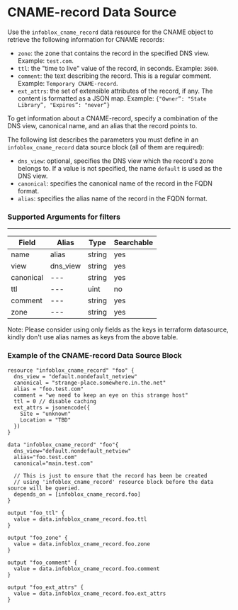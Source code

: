 # CNAME-record Data Source

Use the `infoblox_cname_record` data resource for the CNAME object to retrieve the following information for CNAME records:

* `zone`: the zone that contains the record in the specified DNS view. Example: `test.com`.
* `ttl`: the "time to live" value of the record, in seconds. Example: `3600`.
* `comment`: the text describing the record. This is a regular comment. Example: `Temporary CNAME-record`.
* `ext_attrs`: the set of extensible attributes of the record, if any. The content is formatted as a JSON map. Example: `{"Owner”: "State Library”, "Expires”: "never”}`

To get information about a CNAME-record, specify a combination of the DNS view, canonical name, and an alias that the record points to.

The following list describes the parameters you must define in an `infoblox_cname_record` data source block (all of them are required):

* `dns_view`: optional, specifies the DNS view which the record's zone belongs to. If a value is not specified, the name `default` is used as the DNS view.
* `canonical`: specifies the canonical name of the record in the FQDN format.
* `alias`: specifies the alias name of the record in the FQDN format.

### Supported Arguments for filters

-----
| Field     | Alias    | Type   | Searchable |
|-----------|----------|--------|------------|
| name      | alias    | string | yes        |
| view      | dns_view | string | yes        |
| canonical | ---      | string | yes        |
| ttl       | ---      | uint   | no         |
| comment   | ---      | string | yes        |
| zone      | ---      | string | yes        |

Note: Please consider using only fields as the keys in terraform datasource, kindly don't use alias names as keys from the above table.

### Example of the CNAME-record Data Source Block

```hcl
resource "infoblox_cname_record" "foo" {
  dns_view = "default.nondefault_netview"
  canonical = "strange-place.somewhere.in.the.net"
  alias = "foo.test.com"
  comment = "we need to keep an eye on this strange host"
  ttl = 0 // disable caching
  ext_attrs = jsonencode({
    Site = "unknown"
    Location = "TBD"
  })
}

data "infoblox_cname_record" "foo"{
  dns_view="default.nondefault_netview"
  alias="foo.test.com"
  canonical="main.test.com"

  // This is just to ensure that the record has been be created
  // using 'infoblox_cname_record' resource block before the data source will be queried.
  depends_on = [infoblox_cname_record.foo]
}

output "foo_ttl" {
  value = data.infoblox_cname_record.foo.ttl
}

output "foo_zone" {
  value = data.infoblox_cname_record.foo.zone
}

output "foo_comment" {
  value = data.infoblox_cname_record.foo.comment
}

output "foo_ext_attrs" {
  value = data.infoblox_cname_record.foo.ext_attrs
}
```
